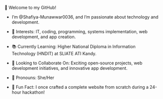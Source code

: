 👋 Welcome to my GitHub!
- I’m @Shafiya-Munawwar0036, and I’m passionate about technology and development.

- 🔧 Interests: IT, coding, programming, systems implementation, web development, and app creation.
- 📚 Currently Learning: Higher National Diploma in Information Technology (HNDIT) at SLIATE ATI Kandy.
- 🤝 Looking to Collaborate On: Exciting open-source projects, web development initiatives, and innovative app development.
- 🌟 Pronouns: She/Her
- 🎉 Fun Fact: I once crafted a complete website from scratch during a 24-hour hackathon!


<!---
Shafiya-Munawwar0036/Shafiya-Munawwar0036 is a ✨ special ✨ repository because its `README.md` (this file) appears on your GitHub profile.
You can click the Preview link to take a look at your changes.
--->
